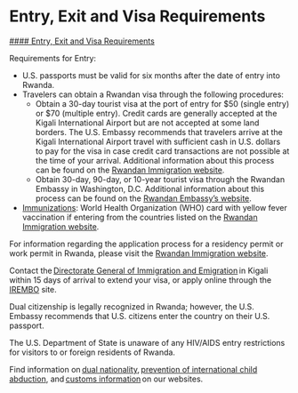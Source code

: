 # Entry, Exit and Visa Requirements

[#### Entry, Exit and Visa Requirements](javascript:void(0); "Entry, Exit and Visa Requirements")

Requirements for Entry:

* U.S. passports must be valid for six months after the date of entry into Rwanda.
* Travelers can obtain a Rwandan visa through the following procedures:
  + Obtain a 30-day tourist visa at the port of entry for $50 (single entry) or $70 (multiple entry). Credit cards are generally accepted at the Kigali International Airport but are not accepted at some land borders. The U.S. Embassy recommends that travelers arrive at the Kigali International Airport travel with sufficient cash in U.S. dollars to pay for the visa in case credit card transactions are not possible at the time of your arrival. Additional information about this process can be found on the [Rwandan Immigration website](https://migration.gov.rw/).
  + Obtain 30-day, 90-day, or 10-year tourist visa through the Rwandan Embassy in Washington, D.C. Additional information about this process can be found on the [Rwandan Embassy’s website](https://rwandaembassy.org/).
* [Immunizations](http://wwwnc.cdc.gov/travel/destinations/traveler/none/rwanda?s_cid=ncezid-dgmq-travel-single-001): World Health Organization (WHO) card with yellow fever vaccination if entering from the countries listed on the [Rwandan Immigration website](https://migration.gov.rw/).

For information regarding the application process for a residency permit or work permit in Rwanda, please visit the [Rwandan Immigration website](https://migration.gov.rw/).

Contact the [Directorate General of Immigration and Emigration](https://migration.gov.rw/) in Kigali within 15 days of arrival to extend your visa, or apply online through the [IREMBO](https://irembo.gov.rw/home/citizen/all_services) site.

Dual citizenship is legally recognized in Rwanda; however, the U.S. Embassy recommends that U.S. citizens enter the country on their U.S. passport.

The U.S. Department of State is unaware of any HIV/AIDS entry restrictions for visitors to or foreign residents of Rwanda.

Find information on [dual nationality](https://travel.state.gov/content/travel/en/international-travel/before-you-go/travelers-with-special-considerations/Dual-Nationality-Travelers.html), [prevention of international child abduction](https://travel.state.gov/content/childabduction/en.html), and [customs information](https://travel.state.gov/content/travel/en/international-travel/before-you-go/customs-and-import.html) on our websites.